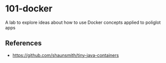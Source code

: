 # 101-docker
A lab to explore ideas about how to use Docker concepts applied to poliglot apps


## References

- https://github.com/shaunsmith/tiny-java-containers
